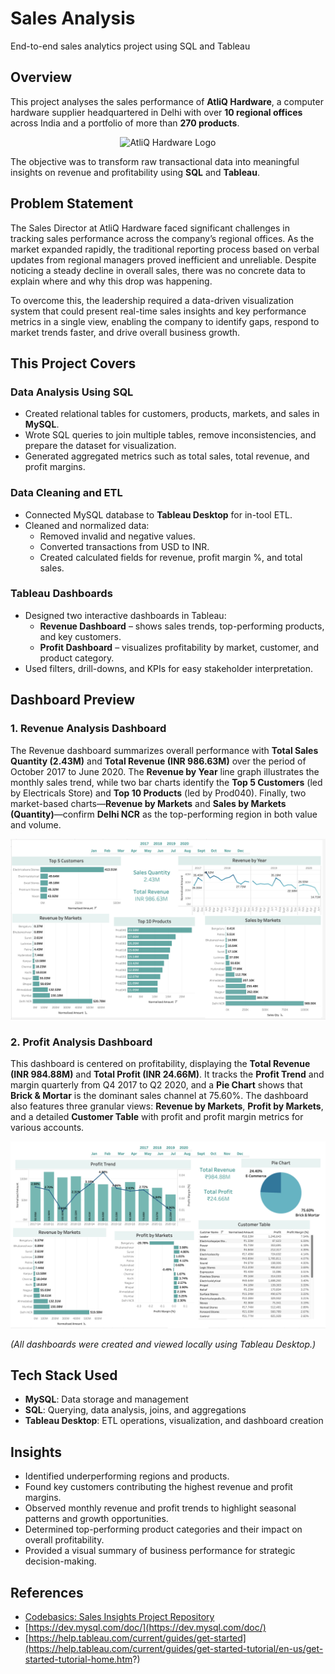 # Sales Analysis  
End-to-end sales analytics project using SQL and Tableau  

## Overview  

This project analyses the sales performance of **AtliQ Hardware**, a computer hardware supplier headquartered in Delhi with over **10 regional offices** across India and a portfolio of more than **270 products**.  

<p align="center">
  <img src="https://ironstark007.github.io/Portfolio/images/portfolio/487090-company-logo.png" alt="AtliQ Hardware Logo" width="350"/>
</p>

The objective was to transform raw transactional data into meaningful insights on revenue and profitability using **SQL** and **Tableau**. 

## Problem Statement

The Sales Director at AtliQ Hardware faced significant challenges in tracking sales performance across the company’s regional offices. As the market expanded rapidly, the traditional reporting process based on verbal updates from regional managers proved inefficient and unreliable. Despite noticing a steady decline in overall sales, there was no concrete data to explain where and why this drop was happening. 

To overcome this, the leadership required a data-driven visualization system that could present real-time sales insights and key performance metrics in a single view, enabling the company to identify gaps, respond to market trends faster, and drive overall business growth.

## This Project Covers  

### Data Analysis Using SQL  
- Created relational tables for customers, products, markets, and sales in **MySQL**.  
- Wrote SQL queries to join multiple tables, remove inconsistencies, and prepare the dataset for visualization.  
- Generated aggregated metrics such as total sales, total revenue, and profit margins.  

### Data Cleaning and ETL  
- Connected MySQL database to **Tableau Desktop** for in-tool ETL.  
- Cleaned and normalized data:  
  - Removed invalid and negative values.  
  - Converted transactions from USD to INR.  
  - Created calculated fields for revenue, profit margin %, and total sales.  

### Tableau Dashboards  
- Designed two interactive dashboards in Tableau:  
  - **Revenue Dashboard** – shows sales trends, top-performing products, and key customers.  
  - **Profit Dashboard** – visualizes profitability by market, customer, and product category.  
- Used filters, drill-downs, and KPIs for easy stakeholder interpretation.  

## Dashboard Preview  

### 1. Revenue Analysis Dashboard 

The Revenue dashboard summarizes overall performance with **Total Sales Quantity ($\text{2.43M}$)** and **Total Revenue ($\text{INR } 986.63\text{M}$)** over the period of October 2017 to June 2020. The **Revenue by Year** line graph illustrates the monthly sales trend, while two bar charts identify the **Top 5 Customers** (led by Electricals Store) and **Top 10 Products** (led by Prod040). Finally, two market-based charts—**Revenue by Markets** and **Sales by Markets (Quantity)**—confirm **Delhi NCR** as the top-performing region in both value and volume.
  
![Revenue Dashboard](https://github.com/Archana-Pujari/Sales-Analysis/raw/main/tableau_preview/revenue_analysis.png)



### 2. Profit Analysis Dashboard  

 This dashboard is centered on profitability, displaying the **Total Revenue ($\text{INR } 984.88\text{M}$)** and **Total Profit ($\text{INR } 24.66\text{M}$)**. It tracks the **Profit Trend** and margin quarterly from Q4 2017 to Q2 2020, and a **Pie Chart** shows that **Brick & Mortar** is the dominant sales channel at $75.60\%$. The dashboard also features three granular views: **Revenue by Markets**, **Profit by Markets**, and a detailed **Customer Table** with profit and profit margin metrics for various accounts.
 
![Profit Dashboard](https://github.com/Archana-Pujari/Sales-Analysis/raw/main/tableau_preview/profit_analysis.png)


*(All dashboards were created and viewed locally using Tableau Desktop.)*  


## Tech Stack Used

- **MySQL**: Data storage and management  
- **SQL**: Querying, data analysis, joins, and aggregations  
- **Tableau Desktop**: ETL operations, visualization, and dashboard creation


## Insights  

- Identified underperforming regions and products.  
- Found key customers contributing the highest revenue and profit margins.
- Observed monthly revenue and profit trends to highlight seasonal patterns and growth opportunities.
- Determined top-performing product categories and their impact on overall profitability.    
- Provided a visual summary of business performance for strategic decision-making.  

## References  

- [Codebasics: Sales Insights Project Repository](https://github.com/codebasics/DataAnalysisProjects/tree/master/2_SalesInsightsTableau)  
- [https://dev.mysql.com/doc/](https://dev.mysql.com/doc/)  
- [https://help.tableau.com/current/guides/get-started](https://help.tableau.com/current/guides/get-started-tutorial/en-us/get-started-tutorial-home.htm?)  



